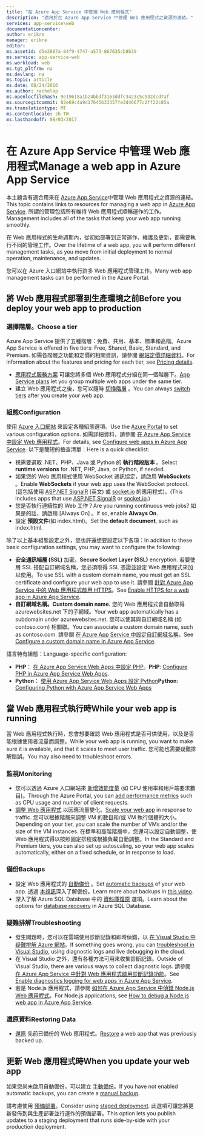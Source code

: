 ```yaml
---
title: "在 Azure App Service 中管理 Web 應用程式"
description: "適用於在 Azure App Service 中管理 Web 應用程式之資源的連結。"
services: app-service\web
documentationcenter: 
author: erikre
manager: erikre
editor: 
ms.assetid: d5e2887a-84f9-4747-a573-867635cb8b39
ms.service: app-service-web
ms.workload: web
ms.tgt_pltfrm: na
ms.devlang: na
ms.topic: article
ms.date: 08/24/2016
ms.author: rachelap
ms.openlocfilehash: 9e19618a1b24bbdf3163ddfc3423c5c932dcd7af
ms.sourcegitcommit: 02e69c4a9d17645633357fe3d46677c2ff22c85a
ms.translationtype: MT
ms.contentlocale: zh-TW
ms.lasthandoff: 08/03/2017
---
```

# <a name="manage-a-web-app-in-azure-app-service"></a><span data-ttu-id="1ecee-103">在 Azure App Service 中管理 Web 應用程式</span><span class="sxs-lookup"><span data-stu-id="1ecee-103">Manage a web app in Azure App Service</span></span>
<span data-ttu-id="1ecee-104">本主題含有適合用來在 [Azure App Service](http://go.microsoft.com/fwlink/?LinkId=529714)中管理 Web 應用程式之資源的連結。</span><span class="sxs-lookup"><span data-stu-id="1ecee-104">This topic contains links to resources for managing a web app in [Azure App Service](http://go.microsoft.com/fwlink/?LinkId=529714).</span></span> <span data-ttu-id="1ecee-105">所謂的管理包括所有維持 Web 應用程式順暢運作的工作。</span><span class="sxs-lookup"><span data-stu-id="1ecee-105">Management includes all of the tasks that keep your web app running smoothly.</span></span> 

<span data-ttu-id="1ecee-106">在 Web 應用程式的生命週期內，從初始部署到正常運作、維護及更新，都需要執行不同的管理工作。</span><span class="sxs-lookup"><span data-stu-id="1ecee-106">Over the lifetime of a web app, you will perform different management tasks, as you move from initial deployment to normal operation, maintenance, and updates.</span></span>

<span data-ttu-id="1ecee-107">您可以在 Azure 入口網站中執行許多 Web 應用程式管理工作。</span><span class="sxs-lookup"><span data-stu-id="1ecee-107">Many web app management tasks can be performed in the Azure Portal.</span></span>

## <a name="before-you-deploy-your-web-app-to-production"></a><span data-ttu-id="1ecee-108">將 Web 應用程式部署到生產環境之前</span><span class="sxs-lookup"><span data-stu-id="1ecee-108">Before you deploy your web app to production</span></span>
### <a name="choose-a-tier"></a><span data-ttu-id="1ecee-109">選擇階層。</span><span class="sxs-lookup"><span data-stu-id="1ecee-109">Choose a tier</span></span>
<span data-ttu-id="1ecee-110">Azure App Service 提供了五種階層：免費、共用、基本、標準和高階。</span><span class="sxs-lookup"><span data-stu-id="1ecee-110">Azure App Service is offered in five tiers: Free, Shared, Basic, Standard, and Premium.</span></span> <span data-ttu-id="1ecee-111">如需各階層之功能和定價的相關資訊，請參閱 [網站定價詳細資料](https://azure.microsoft.com/pricing/details/app-service/)。</span><span class="sxs-lookup"><span data-stu-id="1ecee-111">For information about the features and pricing for each tier, see [Pricing details](https://azure.microsoft.com/pricing/details/app-service/).</span></span> 

* <span data-ttu-id="1ecee-112">[應用程式服務方案](../app-service/azure-web-sites-web-hosting-plans-in-depth-overview.md) 可讓您將多個 Web 應用程式分組在同一個階層下。</span><span class="sxs-lookup"><span data-stu-id="1ecee-112">[App Service plans](../app-service/azure-web-sites-web-hosting-plans-in-depth-overview.md) let you group multiple web apps under the same tier.</span></span>
* <span data-ttu-id="1ecee-113">建立 Web 應用程式之後，您可以隨時 [切換階層](web-sites-scale.md) 。</span><span class="sxs-lookup"><span data-stu-id="1ecee-113">You can always [switch tiers](web-sites-scale.md) after you create your web app.</span></span>

### <a name="configuration"></a><span data-ttu-id="1ecee-114">組態</span><span class="sxs-lookup"><span data-stu-id="1ecee-114">Configuration</span></span>
<span data-ttu-id="1ecee-115">使用 [Azure 入口網站](https://portal.azure.com/) 來設定各種組態選項。</span><span class="sxs-lookup"><span data-stu-id="1ecee-115">Use the [Azure Portal](https://portal.azure.com/) to set various configuration options.</span></span> <span data-ttu-id="1ecee-116">如需詳細資料，請參閱 [在 Azure App Service 中設定 Web 應用程式](web-sites-configure.md)。</span><span class="sxs-lookup"><span data-stu-id="1ecee-116">For details, see [Configure web apps in Azure App Service](web-sites-configure.md).</span></span> <span data-ttu-id="1ecee-117">以下是簡短的檢查清單：</span><span class="sxs-lookup"><span data-stu-id="1ecee-117">Here is a quick checklist:</span></span>

* <span data-ttu-id="1ecee-118">視需要選取 .NET、PHP、Java 或 Python 的 **執行階段版本** 。</span><span class="sxs-lookup"><span data-stu-id="1ecee-118">Select **runtime versions** for .NET, PHP, Java, or Python, if needed.</span></span>
* <span data-ttu-id="1ecee-119">如果您的 Web 應用程式使用 WebSocket 通訊協定，請啟用 **WebSockets** 。</span><span class="sxs-lookup"><span data-stu-id="1ecee-119">Enable **WebSockets** if your web app uses the WebSocket protocol.</span></span> <span data-ttu-id="1ecee-120">(這包括使用 [ASP.NET SignalR](http://www.asp.net/signalr) (英文) 或 [socket.io](web-sites-nodejs-chat-app-socketio.md) 的應用程式)。</span><span class="sxs-lookup"><span data-stu-id="1ecee-120">(This includes apps that use [ASP.NET SignalR](http://www.asp.net/signalr) or [socket.io](web-sites-nodejs-chat-app-socketio.md).)</span></span>
* <span data-ttu-id="1ecee-121">您是否執行連續性的 Web 工作？</span><span class="sxs-lookup"><span data-stu-id="1ecee-121">Are you running continuous web jobs?</span></span> <span data-ttu-id="1ecee-122">如果是的話，請啟用 [Always On] 。</span><span class="sxs-lookup"><span data-stu-id="1ecee-122">If so, enable **Always On**.</span></span>
* <span data-ttu-id="1ecee-123">設定 **預設文件**(如 index.html)。</span><span class="sxs-lookup"><span data-stu-id="1ecee-123">Set the **default document**, such as index.html.</span></span>

<span data-ttu-id="1ecee-124">除了以上基本組態設定之外，您也許還想要設定以下各項：</span><span class="sxs-lookup"><span data-stu-id="1ecee-124">In addition to these basic configuration settings, you may want to configure the following:</span></span>

* <span data-ttu-id="1ecee-125">**安全通訊端層 (SSL)** 加密。</span><span class="sxs-lookup"><span data-stu-id="1ecee-125">**Secure Socket Layer (SSL)** encryption.</span></span> <span data-ttu-id="1ecee-126">若要使用 SSL 搭配自訂網域名稱，您必須取得 SSL 憑證並設定 Web 應用程式來加以使用。</span><span class="sxs-lookup"><span data-stu-id="1ecee-126">To use SSL with a custom domain name, you must get an SSL certificate and configure your web app to use it.</span></span> <span data-ttu-id="1ecee-127">請參閱 [針對 Azure App Service 中的 Web 應用程式啟用 HTTPS](app-service-web-tutorial-custom-ssl.md)。</span><span class="sxs-lookup"><span data-stu-id="1ecee-127">See [Enable HTTPS for a web app in Azure App Service](app-service-web-tutorial-custom-ssl.md).</span></span>
* <span data-ttu-id="1ecee-128">**自訂網域名稱。**</span><span class="sxs-lookup"><span data-stu-id="1ecee-128">**Custom domain name.**</span></span> <span data-ttu-id="1ecee-129">您的 Web 應用程式會自動取得 azurewebsites.net 下的子網域。</span><span class="sxs-lookup"><span data-stu-id="1ecee-129">Your web app automatically has a subdomain under azurewebsites.net.</span></span> <span data-ttu-id="1ecee-130">您可以使其與自訂網域名稱 (如 contoso.com) 相關聯。</span><span class="sxs-lookup"><span data-stu-id="1ecee-130">You can associate a custom domain name, such as contoso.com.</span></span> <span data-ttu-id="1ecee-131">請參閱 [在 Azure App Service 中設定自訂網域名稱](app-service-web-tutorial-custom-domain.md)。</span><span class="sxs-lookup"><span data-stu-id="1ecee-131">See [Configure a custom domain name in Azure App Service](app-service-web-tutorial-custom-domain.md).</span></span>

<span data-ttu-id="1ecee-132">語言特有組態：</span><span class="sxs-lookup"><span data-stu-id="1ecee-132">Language-specific configuration:</span></span>

* <span data-ttu-id="1ecee-133">**PHP**： [在 Azure App Service Web Apps 中設定 PHP](web-sites-php-configure.md)。</span><span class="sxs-lookup"><span data-stu-id="1ecee-133">**PHP**: [Configure PHP in Azure App Service Web Apps](web-sites-php-configure.md).</span></span>
* <span data-ttu-id="1ecee-134">**Python**： [使用 Azure App Service Web Apps 設定 Python](web-sites-python-configure.md)</span><span class="sxs-lookup"><span data-stu-id="1ecee-134">**Python**: [Configuring Python with Azure App Service Web Apps](web-sites-python-configure.md)</span></span>

## <a name="while-your-web-app-is-running"></a><span data-ttu-id="1ecee-135">當 Web 應用程式執行時</span><span class="sxs-lookup"><span data-stu-id="1ecee-135">While your web app is running</span></span>
<span data-ttu-id="1ecee-136">當 Web 應用程式執行時，您會想要確認 Web 應用程式是否可供使用，以及是否能根據使用者流量而調整。</span><span class="sxs-lookup"><span data-stu-id="1ecee-136">While your web app is running, you want to make sure it is available, and that it scales to meet user traffic.</span></span> <span data-ttu-id="1ecee-137">您可能也需要疑難排解錯誤。</span><span class="sxs-lookup"><span data-stu-id="1ecee-137">You may also need to troubleshoot errors.</span></span>

### <a name="monitoring"></a><span data-ttu-id="1ecee-138">監視</span><span class="sxs-lookup"><span data-stu-id="1ecee-138">Monitoring</span></span>
* <span data-ttu-id="1ecee-139">您可以透過 Azure 入口網站來 [新增效能度量](web-sites-monitor.md) (如 CPU 使用率和用戶端要求數目)。</span><span class="sxs-lookup"><span data-stu-id="1ecee-139">Through the Azure Portal, you can [add performance metrics](web-sites-monitor.md) such as CPU usage and number of client requests.</span></span>
* <span data-ttu-id="1ecee-140">[調整 Web 應用程式](web-sites-scale.md) 以因應流量變化。</span><span class="sxs-lookup"><span data-stu-id="1ecee-140">[Scale your web app](web-sites-scale.md) in response to traffic.</span></span> <span data-ttu-id="1ecee-141">您可以根據階層來調整 VM 的數目和/或 VM 執行個體的大小。</span><span class="sxs-lookup"><span data-stu-id="1ecee-141">Depending on your tier, you can scale the number of VMs and/or the size of the VM instances.</span></span> <span data-ttu-id="1ecee-142">在標準和高階階層中，您還可以設定自動調整，使 Web 應用程式得以按照固定排程或根據負載自動調整。</span><span class="sxs-lookup"><span data-stu-id="1ecee-142">In the Standard and Premium tiers, you can also set up autoscaling, so your web app scales automatically, either on a fixed schedule, or in response to load.</span></span>  

### <a name="backups"></a><span data-ttu-id="1ecee-143">備份</span><span class="sxs-lookup"><span data-stu-id="1ecee-143">Backups</span></span>
* <span data-ttu-id="1ecee-144">設定 Web 應用程式的 [自動備份](web-sites-backup.md) 。</span><span class="sxs-lookup"><span data-stu-id="1ecee-144">Set [automatic backups](web-sites-backup.md) of your web app.</span></span> <span data-ttu-id="1ecee-145">透過 [本視訊](https://azure.microsoft.com/documentation/videos/azure-websites-automatic-and-easy-backup/)深入了解備份。</span><span class="sxs-lookup"><span data-stu-id="1ecee-145">Learn more about backups in [this video](https://azure.microsoft.com/documentation/videos/azure-websites-automatic-and-easy-backup/).</span></span>
* <span data-ttu-id="1ecee-146">深入了解 Azure SQL Database 中的 [資料庫復原](../sql-database/sql-database-business-continuity.md) 選項。</span><span class="sxs-lookup"><span data-stu-id="1ecee-146">Learn about the options for [database recovery](../sql-database/sql-database-business-continuity.md) in Azure SQL Database.</span></span>

### <a name="troubleshooting"></a><span data-ttu-id="1ecee-147">疑難排解</span><span class="sxs-lookup"><span data-stu-id="1ecee-147">Troubleshooting</span></span>
* <span data-ttu-id="1ecee-148">發生問題時，您可以在雲端使用診斷記錄和即時偵錯，以 [在 Visual Studio 中疑難排解 Azure 網站](web-sites-dotnet-troubleshoot-visual-studio.md#remotedebug)。</span><span class="sxs-lookup"><span data-stu-id="1ecee-148">If something goes wrong, you can [troubleshoot in Visual Studio](web-sites-dotnet-troubleshoot-visual-studio.md#remotedebug), using diagnostic logs and live debugging in the cloud.</span></span> 
* <span data-ttu-id="1ecee-149">在 Visual Studio 之外，還有各種方法可用來收集診斷記錄。</span><span class="sxs-lookup"><span data-stu-id="1ecee-149">Outside of Visual Studio, there are various ways to collect diagnostic logs.</span></span> <span data-ttu-id="1ecee-150">請參閱 [在 Azure App Service 中針對 Web 應用程式啟用診斷記錄功能](web-sites-enable-diagnostic-log.md)。</span><span class="sxs-lookup"><span data-stu-id="1ecee-150">See [Enable diagnostics logging for web apps in Azure App Service](web-sites-enable-diagnostic-log.md).</span></span>
* <span data-ttu-id="1ecee-151">若是 Node.js 應用程式，請參閱 [如何在 Azure App Service 中偵錯 Node.js Web 應用程式](web-sites-nodejs-debug.md)。</span><span class="sxs-lookup"><span data-stu-id="1ecee-151">For Node.js applications, see [How to debug a Node.js web app in Azure App Service](web-sites-nodejs-debug.md).</span></span>

### <a name="restoring-data"></a><span data-ttu-id="1ecee-152">還原資料</span><span class="sxs-lookup"><span data-stu-id="1ecee-152">Restoring Data</span></span>
* <span data-ttu-id="1ecee-153">[還原](web-sites-restore.md) 先前已備份的 Web 應用程式。</span><span class="sxs-lookup"><span data-stu-id="1ecee-153">[Restore](web-sites-restore.md) a web app that was previously backed up.</span></span>

## <a name="when-you-update-your-web-app"></a><span data-ttu-id="1ecee-154">更新 Web 應用程式時</span><span class="sxs-lookup"><span data-stu-id="1ecee-154">When you update your web app</span></span>
<span data-ttu-id="1ecee-155">如果您尚未啟用自動備份，可以建立 [手動備份](web-sites-backup.md)。</span><span class="sxs-lookup"><span data-stu-id="1ecee-155">If you have not enabled automatic backups, you can create a [manual backup](web-sites-backup.md).</span></span>

<span data-ttu-id="1ecee-156">請考慮使用 [預備部署](web-sites-staged-publishing.md)。</span><span class="sxs-lookup"><span data-stu-id="1ecee-156">Consider using [staged deployment](web-sites-staged-publishing.md).</span></span> <span data-ttu-id="1ecee-157">此選項可讓您將更新發佈到與生產部署並行運作的預備部署。</span><span class="sxs-lookup"><span data-stu-id="1ecee-157">This option lets you publish updates to a staging deployment that runs side-by-side with your production deployment.</span></span> 


<!-- Anchors. -->

[Before you deploy your site to production]: #before-you-deploy-your-site-to-production
[While your website is running]: #while-your-website-is-running
[When you update your website]: #when-you-update-your-website


